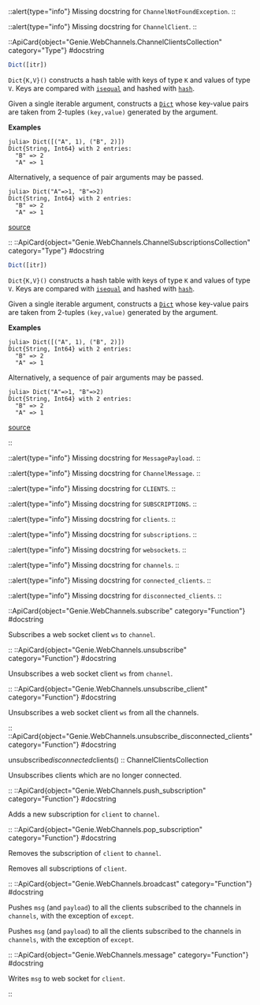


::alert{type="info"}Missing docstring for `ChannelNotFoundException`. ::



::alert{type="info"}Missing docstring for `ChannelClient`. ::


::ApiCard{object="Genie.WebChannels.ChannelClientsCollection" category="Type"}
#docstring


```julia
Dict([itr])
```

`Dict{K,V}()` constructs a hash table with keys of type `K` and values of type `V`. Keys are compared with [`isequal`](@ref) and hashed with [`hash`](@ref).

Given a single iterable argument, constructs a [`Dict`](cookies.md#Base.Dict) whose key-value pairs are taken from 2-tuples `(key,value)` generated by the argument.

**Examples**

```julia-repl
julia> Dict([("A", 1), ("B", 2)])
Dict{String, Int64} with 2 entries:
  "B" => 2
  "A" => 1
```

Alternatively, a sequence of pair arguments may be passed.

```julia-repl
julia> Dict("A"=>1, "B"=>2)
Dict{String, Int64} with 2 entries:
  "B" => 2
  "A" => 1
```


<a target='_blank' href='https://github.com/JuliaLang/julia/blob/bed2cd540a11544ed4be381d471bbf590f0b745e/base/dict.jl#L31-L56' class='documenter-source'>source</a><br>

::
::ApiCard{object="Genie.WebChannels.ChannelSubscriptionsCollection" category="Type"}
#docstring


```julia
Dict([itr])
```

`Dict{K,V}()` constructs a hash table with keys of type `K` and values of type `V`. Keys are compared with [`isequal`](@ref) and hashed with [`hash`](@ref).

Given a single iterable argument, constructs a [`Dict`](cookies.md#Base.Dict) whose key-value pairs are taken from 2-tuples `(key,value)` generated by the argument.

**Examples**

```julia-repl
julia> Dict([("A", 1), ("B", 2)])
Dict{String, Int64} with 2 entries:
  "B" => 2
  "A" => 1
```

Alternatively, a sequence of pair arguments may be passed.

```julia-repl
julia> Dict("A"=>1, "B"=>2)
Dict{String, Int64} with 2 entries:
  "B" => 2
  "A" => 1
```


<a target='_blank' href='https://github.com/JuliaLang/julia/blob/bed2cd540a11544ed4be381d471bbf590f0b745e/base/dict.jl#L31-L56' class='documenter-source'>source</a><br>

::

::alert{type="info"}Missing docstring for `MessagePayload`. ::



::alert{type="info"}Missing docstring for `ChannelMessage`. ::



::alert{type="info"}Missing docstring for `CLIENTS`. ::



::alert{type="info"}Missing docstring for `SUBSCRIPTIONS`. ::



::alert{type="info"}Missing docstring for `clients`. ::



::alert{type="info"}Missing docstring for `subscriptions`. ::



::alert{type="info"}Missing docstring for `websockets`. ::



::alert{type="info"}Missing docstring for `channels`. ::



::alert{type="info"}Missing docstring for `connected_clients`. ::



::alert{type="info"}Missing docstring for `disconnected_clients`. ::


::ApiCard{object="Genie.WebChannels.subscribe" category="Function"}
#docstring


Subscribes a web socket client `ws` to `channel`.

::
::ApiCard{object="Genie.WebChannels.unsubscribe" category="Function"}
#docstring


Unsubscribes a web socket client `ws` from `channel`.

::
::ApiCard{object="Genie.WebChannels.unsubscribe_client" category="Function"}
#docstring


Unsubscribes a web socket client `ws` from all the channels.

::
::ApiCard{object="Genie.WebChannels.unsubscribe_disconnected_clients" category="Function"}
#docstring


unsubscribe*disconnected*clients() :: ChannelClientsCollection

Unsubscribes clients which are no longer connected.

::
::ApiCard{object="Genie.WebChannels.push_subscription" category="Function"}
#docstring


Adds a new subscription for `client` to `channel`.

::
::ApiCard{object="Genie.WebChannels.pop_subscription" category="Function"}
#docstring


Removes the subscription of `client` to `channel`.


Removes all subscriptions of `client`.

::
::ApiCard{object="Genie.WebChannels.broadcast" category="Function"}
#docstring


Pushes `msg` (and `payload`) to all the clients subscribed to the channels in `channels`, with the exception of `except`.


Pushes `msg` (and `payload`) to all the clients subscribed to the channels in `channels`, with the exception of `except`.

::
::ApiCard{object="Genie.WebChannels.message" category="Function"}
#docstring


Writes `msg` to web socket for `client`.

::
